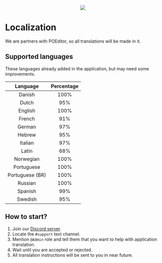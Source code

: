 <div align="center"><img src="gitassets/localization.png"></div>

# Localization
We are partners with POEditor, so all translations will be made in it.

## Supported languages
These languages already added in the application, but may need some improvements.

| Language | Percentage |
| :---: | :---: |
| Danish | 100% |
| Dutch | 95% |
| English  | 100% |
| French | 91% |
| German | 97% |
| Hebrew | 95% |
| Italian | 97% |
| Latin | 68% |
| Norwegian | 100% |
| Portuguese | 100% |
| Portuguese (BR) | 100% |
| Russian | 100% |
| Spanish | 99% |
| Swedish | 95% |

## How to start?

1. Join our [Discord server](https://discord.gg/WvfVZ8T).
2. Locate the `#support` text channel.
3. Mention `@Admin` role and tell them that you want to help with application translation.
4. Wait until you are accepted or rejected.
5. All translation instructions will be sent to you in near future.
